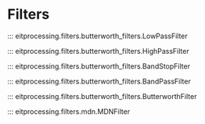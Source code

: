 # Filters

::: eitprocessing.filters.butterworth_filters.LowPassFilter

::: eitprocessing.filters.butterworth_filters.HighPassFilter

::: eitprocessing.filters.butterworth_filters.BandStopFilter

::: eitprocessing.filters.butterworth_filters.BandPassFilter

::: eitprocessing.filters.butterworth_filters.ButterworthFilter

::: eitprocessing.filters.mdn.MDNFilter
